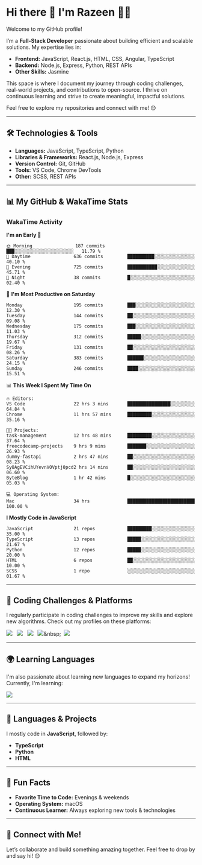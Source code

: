 # Hi there 👋 I'm Razeen 👩‍💻

Welcome to my GitHub profile!  

I’m a **Full-Stack Developer** passionate about building efficient and scalable solutions. My expertise lies in:  
- **Frontend:** JavaScript, React.js, HTML, CSS, Angular, TypeScript
- **Backend:** Node.js, Express, Python, REST APIs
- **Other Skills:** Jasmine

This space is where I document my journey through coding challenges, real-world projects, and contributions to open-source. I thrive on continuous learning and strive to create meaningful, impactful solutions.  

Feel free to explore my repositories and connect with me! 😊  

---

## 🛠️ Technologies & Tools  
- **Languages:** JavaScript, TypeScript, Python  
- **Libraries & Frameworks:** React.js, Node.js, Express  
- **Version Control:** Git, GitHub  
- **Tools:** VS Code, Chrome DevTools  
- **Other:** SCSS, REST APIs  

---


## 📊 My GitHub & WakaTime Stats

### **WakaTime Activity**

<!--START_SECTION:waka-->
**I'm an Early 🐤** 

```text
🌞 Morning                187 commits         ███░░░░░░░░░░░░░░░░░░░░░░   11.79 % 
🌆 Daytime                636 commits         ██████████░░░░░░░░░░░░░░░   40.10 % 
🌃 Evening                725 commits         ███████████░░░░░░░░░░░░░░   45.71 % 
🌙 Night                  38 commits          █░░░░░░░░░░░░░░░░░░░░░░░░   02.40 % 
```
📅 **I'm Most Productive on Saturday** 

```text
Monday                   195 commits         ███░░░░░░░░░░░░░░░░░░░░░░   12.30 % 
Tuesday                  144 commits         ██░░░░░░░░░░░░░░░░░░░░░░░   09.08 % 
Wednesday                175 commits         ███░░░░░░░░░░░░░░░░░░░░░░   11.03 % 
Thursday                 312 commits         █████░░░░░░░░░░░░░░░░░░░░   19.67 % 
Friday                   131 commits         ██░░░░░░░░░░░░░░░░░░░░░░░   08.26 % 
Saturday                 383 commits         ██████░░░░░░░░░░░░░░░░░░░   24.15 % 
Sunday                   246 commits         ████░░░░░░░░░░░░░░░░░░░░░   15.51 % 
```


📊 **This Week I Spent My Time On** 

```text
🔥 Editors: 
VS Code                  22 hrs 3 mins       ████████████████░░░░░░░░░   64.84 % 
Chrome                   11 hrs 57 mins      █████████░░░░░░░░░░░░░░░░   35.16 % 

🐱‍💻 Projects: 
task-management          12 hrs 48 mins      █████████░░░░░░░░░░░░░░░░   37.64 % 
freecodecamp-projects    9 hrs 9 mins        ███████░░░░░░░░░░░░░░░░░░   26.93 % 
dummy-fastapi            2 hrs 47 mins       ██░░░░░░░░░░░░░░░░░░░░░░░   08.23 % 
SyOAgEVCihUYevnVOVptj0pcd2 hrs 14 mins       ██░░░░░░░░░░░░░░░░░░░░░░░   06.60 % 
ByteBlog                 1 hr 42 mins        █░░░░░░░░░░░░░░░░░░░░░░░░   05.03 % 

💻 Operating System: 
Mac                      34 hrs              █████████████████████████   100.00 % 
```

**I Mostly Code in JavaScript** 

```text
JavaScript               21 repos            █████████░░░░░░░░░░░░░░░░   35.00 % 
TypeScript               13 repos            █████░░░░░░░░░░░░░░░░░░░░   21.67 % 
Python                   12 repos            █████░░░░░░░░░░░░░░░░░░░░   20.00 % 
HTML                     6 repos             ██░░░░░░░░░░░░░░░░░░░░░░░   10.00 % 
SCSS                     1 repo              ░░░░░░░░░░░░░░░░░░░░░░░░░   01.67 % 
```




<!--END_SECTION:waka-->


---

## 🌟 Coding Challenges & Platforms  
I regularly participate in coding challenges to improve my skills and explore new algorithms. Check out my profiles on these platforms:  

[![](https://img.shields.io/badge/-LeetCode-FFA116?style=for-the-badge&logo=LeetCode&logoColor=black)](https://leetcode.com/u/srazeen)&nbsp;&nbsp;
[![](https://img.shields.io/badge/-Hackerrank-2EC866?style=for-the-badge&logo=HackerRank&logoColor=white)](https://www.hackerrank.com/profile/razeen_m_shaikh)&nbsp;&nbsp;
[![](https://img.shields.io/badge/freecodecamp-27273D?style=for-the-badge&logo=freecodecamp&logoColor=white)](https://www.freecodecamp.org/razeen)&nbsp;&nbsp;
[![](https://img.shields.io/badge/Exercism-009CAB?style=for-the-badge&logo=exercism&logoColor=white)]([https://exercism.io](https://exercism.org/profiles/Razeen-Shaikh))&nbsp;&nbsp;
[![](https://img.shields.io/badge/coding%20ninjas-DD6620?style=for-the-badge&logo=codingninjas&logoColor=white)](https://www.naukri.com/code360/profile/razeen)

---

## 🌍 Learning Languages  
I'm also passionate about learning new languages to expand my horizons! Currently, I'm learning:

[![](https://img.shields.io/badge/Duolingo-58CC02?style=for-the-badge&logo=Duolingo&logoColor=white)](https://www.duolingo.com/profile/razeen_shaikh)

---

## 🚀 Languages & Projects  
I mostly code in **JavaScript**, followed by:  
- **TypeScript**  
- **Python**  
- **HTML**  

---

## 🌟 Fun Facts  
- **Favorite Time to Code:** Evenings & weekends  
- **Operating System:** macOS  
- **Continuous Learner:** Always exploring new tools & technologies  

---

## 💬 Connect with Me!  
Let’s collaborate and build something amazing together. Feel free to drop by and say hi! 😊  


